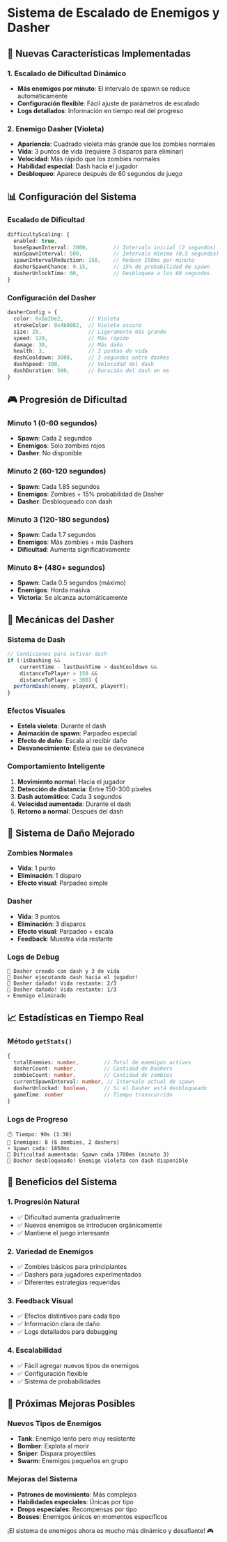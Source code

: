 # Sistema de Escalado de Enemigos y Dasher

## 🎯 **Nuevas Características Implementadas**

### 1. **Escalado de Dificultad Dinámico**
- **Más enemigos por minuto**: El intervalo de spawn se reduce automáticamente
- **Configuración flexible**: Fácil ajuste de parámetros de escalado
- **Logs detallados**: Información en tiempo real del progreso

### 2. **Enemigo Dasher (Violeta)**
- **Apariencia**: Cuadrado violeta más grande que los zombies normales
- **Vida**: 3 puntos de vida (requiere 3 disparos para eliminar)
- **Velocidad**: Más rápido que los zombies normales
- **Habilidad especial**: Dash hacia el jugador
- **Desbloqueo**: Aparece después de 60 segundos de juego

## 📊 **Configuración del Sistema**

### Escalado de Dificultad
```typescript
difficultyScaling: {
  enabled: true,
  baseSpawnInterval: 2000,        // Intervalo inicial (2 segundos)
  minSpawnInterval: 500,          // Intervalo mínimo (0.5 segundos)
  spawnIntervalReduction: 150,    // Reduce 150ms por minuto
  dasherSpawnChance: 0.15,        // 15% de probabilidad de spawn
  dasherUnlockTime: 60,           // Desbloquea a los 60 segundos
}
```

### Configuración del Dasher
```typescript
dasherConfig = {
  color: 0x8a2be2,        // Violeta
  strokeColor: 0x4b0082,  // Violeta oscuro
  size: 28,               // Ligeramente más grande
  speed: 120,             // Más rápido
  damage: 30,             // Más daño
  health: 3,              // 3 puntos de vida
  dashCooldown: 3000,     // 3 segundos entre dashes
  dashSpeed: 300,         // Velocidad del dash
  dashDuration: 500,      // Duración del dash en ms
}
```

## 🎮 **Progresión de Dificultad**

### Minuto 1 (0-60 segundos)
- **Spawn**: Cada 2 segundos
- **Enemigos**: Solo zombies rojos
- **Dasher**: No disponible

### Minuto 2 (60-120 segundos)
- **Spawn**: Cada 1.85 segundos
- **Enemigos**: Zombies + 15% probabilidad de Dasher
- **Dasher**: Desbloqueado con dash

### Minuto 3 (120-180 segundos)
- **Spawn**: Cada 1.7 segundos
- **Enemigos**: Más zombies + más Dashers
- **Dificultad**: Aumenta significativamente

### Minuto 8+ (480+ segundos)
- **Spawn**: Cada 0.5 segundos (máximo)
- **Enemigos**: Horda masiva
- **Victoria**: Se alcanza automáticamente

## 💜 **Mecánicas del Dasher**

### Sistema de Dash
```typescript
// Condiciones para activar dash
if (!isDashing && 
    currentTime - lastDashTime > dashCooldown &&
    distanceToPlayer > 150 && 
    distanceToPlayer < 300) {
  performDash(enemy, playerX, playerY);
}
```

### Efectos Visuales
- **Estela violeta**: Durante el dash
- **Animación de spawn**: Parpadeo especial
- **Efecto de daño**: Escala al recibir daño
- **Desvanecimiento**: Estela que se desvanece

### Comportamiento Inteligente
1. **Movimiento normal**: Hacia el jugador
2. **Detección de distancia**: Entre 150-300 píxeles
3. **Dash automático**: Cada 3 segundos
4. **Velocidad aumentada**: Durante el dash
5. **Retorno a normal**: Después del dash

## 🔧 **Sistema de Daño Mejorado**

### Zombies Normales
- **Vida**: 1 punto
- **Eliminación**: 1 disparo
- **Efecto visual**: Parpadeo simple

### Dasher
- **Vida**: 3 puntos
- **Eliminación**: 3 disparos
- **Efecto visual**: Parpadeo + escala
- **Feedback**: Muestra vida restante

### Logs de Debug
```
💜 Dasher creado con dash y 3 de vida
💜 Dasher ejecutando dash hacia el jugador!
💜 Dasher dañado! Vida restante: 2/3
💜 Dasher dañado! Vida restante: 1/3
💀 Enemigo eliminado
```

## 📈 **Estadísticas en Tiempo Real**

### Método `getStats()`
```typescript
{
  totalEnemies: number,        // Total de enemigos activos
  dasherCount: number,         // Cantidad de Dashers
  zombieCount: number,         // Cantidad de zombies
  currentSpawnInterval: number, // Intervalo actual de spawn
  dasherUnlocked: boolean,     // Si el Dasher está desbloqueado
  gameTime: number             // Tiempo transcurrido
}
```

### Logs de Progreso
```
🕐 Tiempo: 90s (1:30)
🎯 Enemigos: 8 (6 zombies, 2 dashers)
⚡ Spawn cada: 1850ms
🎯 Dificultad aumentada: Spawn cada 1700ms (minuto 3)
💜 Dasher desbloqueado! Enemigo violeta con dash disponible
```

## 🎯 **Beneficios del Sistema**

### 1. **Progresión Natural**
- ✅ Dificultad aumenta gradualmente
- ✅ Nuevos enemigos se introducen orgánicamente
- ✅ Mantiene el juego interesante

### 2. **Variedad de Enemigos**
- ✅ Zombies básicos para principiantes
- ✅ Dashers para jugadores experimentados
- ✅ Diferentes estrategias requeridas

### 3. **Feedback Visual**
- ✅ Efectos distintivos para cada tipo
- ✅ Información clara de daño
- ✅ Logs detallados para debugging

### 4. **Escalabilidad**
- ✅ Fácil agregar nuevos tipos de enemigos
- ✅ Configuración flexible
- ✅ Sistema de probabilidades

## 🚀 **Próximas Mejoras Posibles**

### Nuevos Tipos de Enemigos
- **Tank**: Enemigo lento pero muy resistente
- **Bomber**: Explota al morir
- **Sniper**: Dispara proyectiles
- **Swarm**: Enemigos pequeños en grupo

### Mejoras del Sistema
- **Patrones de movimiento**: Más complejos
- **Habilidades especiales**: Únicas por tipo
- **Drops especiales**: Recompensas por tipo
- **Bosses**: Enemigos únicos en momentos específicos

¡El sistema de enemigos ahora es mucho más dinámico y desafiante! 🎮 
